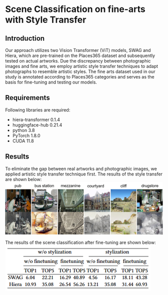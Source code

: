 # Scene Classification on fine-arts with Style Transfer

## Introduction
Our approach utilizes two Vision Transformer (ViT) models, SWAG and Hiera, which are pre-trained on the Places365 dataset and subsequently tested on actual artworks. Due the discrepancy between photographic images and fine arts, we employ artistic style transfer techniques to adapt photographs to resemble artistic styles. The fine arts dataset used in our study is annotated according to Places365 categories and serves as the basis for fine-tuning and testing our models.

## Requirements
Following libraries are required:
- hiera-transformer 0.1.4
- huggingface-hub 0.21.4
- python 3.8
- PyTorch 1.8.0
- CUDA 11.8

## Results
To eliminate the gap between real artworks and photographic images, we applied artistic style transfer technique first.
The results of the style transfer are shown below:
![Fig 1: Examples of artistic style-transferred](imgs/examples%20of%20style-transferred%20Places365.png)

The results of the scene classification after fine-tuning are shown below:
![Tab 1: Results of scene classification with fine-tuning](imgs/topk%20accuracies%20of%20finetuning.png)
